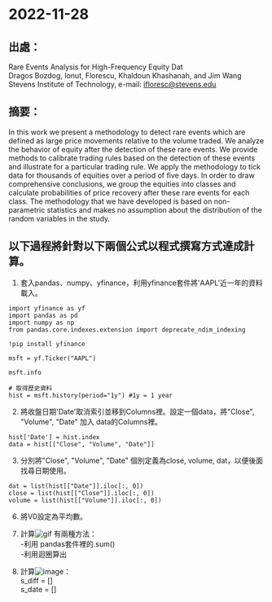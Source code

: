 # 2022-11-28　　
## 出處：  
Rare Events Analysis for High-Frequency Equity Dat  
Dragos Bozdog, Ionut¸ Florescu, Khaldoun Khashanah, and Jim Wang  
Stevens Institute of Technology, e-mail: ifloresc@stevens.edu  

## 摘要：  
In this work we present a methodology to detect rare events which are defined as large price movements relative to the volume traded. We analyze the behavior of equity after the detection of these rare events. We provide methods to calibrate trading rules based on the detection of these events and illustrate for a particular trading rule. We apply the methodology to tick data for thousands of equities over a period of five days. In order to draw comprehensive conclusions, we group the equities into classes and calculate probabilities of price recovery after these rare events for each class. The methodology that we have developed is based on non-parametric statistics and makes no assumption about the distribution of the random variables in the study.

## 以下過程將針對以下兩個公式以程式撰寫方式達成計算。
1. 套入pandas、numpy、yfinance，利用yfinance套件將'AAPL'近一年的資料載入。  
```
import yfinance as yf
import pandas as pd
import numpy as np
from pandas.core.indexes.extension import deprecate_ndim_indexing

!pip install yfinance

msft = yf.Ticker("AAPL")

msft.info

# 取得歷史資料
hist = msft.history(period="1y") #1y = 1 year
``` 

2. 將收盤日期'Date'取消索引並移到Columns裡。設定一個data，將"Close", "Volume", "Date" 加入 data的Columns裡。  
 ```
hist['Date'] = hist.index 
data = hist[["Close", "Volume", "Date"]]
 ```
 
3. 分別將"Close", "Volume", "Date" 個別定義為close, volume, dat，以便後面找尋日期使用。
```
dat = list(hist[["Date"]].iloc[:, 0])
close = list(hist[["Close"]].iloc[:, 0]) 
volume = list(hist[["Volume"]].iloc[:, 0])
```

6. 將V0設定為平均數。  
9. 計算![gif](https://user-images.githubusercontent.com/119159610/204538794-ae57522f-5458-4de7-8932-943f3cc577bb.gif) 有兩種方法：  
      -利用 pandas套件裡的.sum()  
      -利用迴圈算出  
      
7. 計算![image](https://user-images.githubusercontent.com/119159610/204542184-79eb9222-fde6-4e26-a5c0-37bd5a2ca18c.png)：  
        s_diff = []  
        s_date = []  
      
